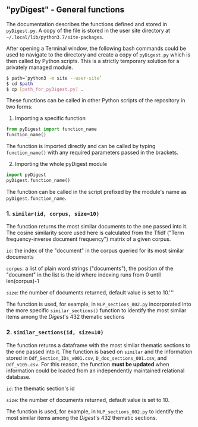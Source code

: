 ## "pyDigest" - General functions

The documentation describes the functions defined and stored in `pyDigest.py`. A copy of the file is stored in the user site directory at `~/.local/lib/python3.7/site-packages`.

After opening a Terminal window, the following bash commands could be used to navigate to the directory and create a copy of `pyDigest.py` which is then called by Python scripts. This is a strictly temporary solution for a privately managed module.

```bash
$ path=`python3 -m site --user-site`
$ cd $path
$ cp [path_for_pyDigest.py] .
```

These functions can be called in other Python scripts of the repository in two forms:

1. Importing a specific function

```python
from pyDigest import function_name
function_name()
```

The function is imported directly and can be called by typing `function_name()` with any required parameters passed in the brackets.
 
2. Importing the whole pyDigest module
 
```python
import pyDigest
pyDigest.function_name()
```

The function can be called in the script prefixed by the module's name as `pyDigest.function_name`.

### 1. `similar(id, corpus, size=10)`

The function returns the most similar documents to the one passed into it. The cosine similarity score used here is calculated from the Tfidf ("Term frequency-inverse document frequency") matrix of a given corpus.

`id`: the index of the "document" in the corpus queried for its most similar documents

`corpus`: a list of plain word strings ("documents"), the position of the "document" in the list is the id where indexing runs from 0 until len(corpus)-1

`size`: the number of documents returned, default value is set to 10.'''

The function is used, for example,  in `NLP_sections_002.py` incorporated into the more specific `similar_sections()` function to identify the most similar items among the _Digest_'s 432 thematic sections 

### 2. `similar_sections(id, size=10)`

The function returns a dataframe with the most similar thematic sections to the one passed into it. The function is based on `similar` and the information stored in `Ddf_Section_IDs_v001.csv`, `D_doc_sections_001.csv`, and `Ddf_v105.csv`. For this reason, the function **must be updated** when information could be loaded from an independently maintained relational database. 

`id`: the thematic section's id

`size`: the number of documents returned, default value is set to 10.

The function is used, for example, in `NLP_sections_002.py` to identify the most similar items among the _Digest_'s 432 thematic sections.